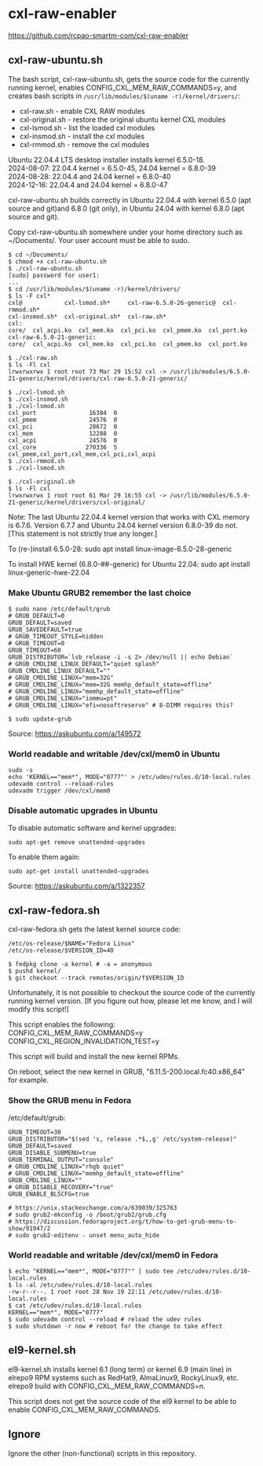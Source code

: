 # cxl-raw-enabler

https://github.com/rcpao-smartm-com/cxl-raw-enabler

## cxl-raw-ubuntu.sh

The bash script, cxl-raw-ubuntu.sh, gets the source code for 
the currently running kernel, enables CONFIG_CXL_MEM_RAW_COMMANDS=y, 
and creates bash scripts in 
`/usr/lib/modules/$(uname -r)/kernel/drivers/`:

- cxl-raw.sh - enable CXL RAW modules
- cxl-original.sh - restore the original ubuntu kernel CXL modules
- cxl-lsmod.sh - list the loaded cxl modules
- cxl-insmod.sh - install the cxl modules
- cxl-rmmod.sh - remove the cxl modules

Ubuntu 22.04.4 LTS desktop installer installs kernel 6.5.0-18.  
2024-08-07: 22.04.4 kernel = 6.5.0-45, 24.04 kernel = 6.8.0-39  
2024-08-28: 22.04.4 and 24.04 kernel = 6.8.0-40  
2024-12-16: 22.04.4 and 24.04 kernel = 6.8.0-47  

cxl-raw-ubuntu.sh builds correctly in Ubuntu 22.04.4 
with kernel 6.5.0 (apt source and git)and 6.8.0 (git only), 
in Ubuntu 24.04 with kernel 6.8.0 (apt source and git).

Copy cxl-raw-ubuntu.sh somewhere under your home directory 
such as ~/Documents/.
Your user account must be able to sudo.

```
$ cd ~/Documents/
$ chmod +x cxl-raw-ubuntu.sh
$ ./cxl-raw-ubuntu.sh
[sudo] password for user1:
...
$ cd /usr/lib/modules/$(uname -r)/kernel/drivers/
$ ls -F cxl*
cxl@            cxl-lsmod.sh*     cxl-raw-6.5.0-26-generic@  cxl-rmmod.sh*
cxl-insmod.sh*  cxl-original.sh*  cxl-raw.sh*
cxl:
core/  cxl_acpi.ko  cxl_mem.ko  cxl_pci.ko  cxl_pmem.ko  cxl_port.ko
cxl-raw-6.5.0-21-generic:
core/  cxl_acpi.ko  cxl_mem.ko  cxl_pci.ko  cxl_pmem.ko  cxl_port.ko

$ ./cxl-raw.sh
$ ls -Fl cxl
lrwxrwxrwx 1 root root 73 Mar 29 15:52 cxl -> /usr/lib/modules/6.5.0-21-generic/kernel/drivers/cxl-raw-6.5.0-21-generic/

$ ./cxl-lsmod.sh
$ ./cxl-insmod.sh
$ ./cxl-lsmod.sh
cxl_port               16384  0
cxl_pmem               24576  0
cxl_pci                28672  0
cxl_mem                12288  0
cxl_acpi               24576  0
cxl_core              270336  5 cxl_pmem,cxl_port,cxl_mem,cxl_pci,cxl_acpi
$ ./cxl-rmmod.sh
$ ./cxl-lsmod.sh

$ ./cxl-original.sh
$ ls -Fl cxl
lrwxrwxrwx 1 root root 61 Mar 29 16:55 cxl -> /usr/lib/modules/6.5.0-21-generic/kernel/drivers/cxl-original/

```
Note: The last Ubuntu 22.04.4 kernel version that works with CXL memory 
is 6.7.6.  Version 6.7.7 and Ubuntu 24.04 kernel version 6.8.0-39 do not.
[This statement is not strictly true any longer.]

To (re-)install 6.5.0-28: sudo apt install linux-image-6.5.0-28-generic

To install HWE kernel (6.8.0-##-generic) for Ubuntu 22.04: sudo apt install linux-generic-hwe-22.04


### Make Ubuntu GRUB2 remember the last choice

```
$ sudo nano /etc/default/grub
# GRUB_DEFAULT=0
GRUB_DEFAULT=saved
GRUB_SAVEDEFAULT=true
# GRUB_TIMEOUT_STYLE=hidden
# GRUB_TIMEOUT=0
GRUB_TIMEOUT=60
GRUB_DISTRIBUTOR=`lsb_release -i -s 2> /dev/null || echo Debian`
# GRUB_CMDLINE_LINUX_DEFAULT="quiet splash"
GRUB_CMDLINE_LINUX_DEFAULT=""
# GRUB_CMDLINE_LINUX="mem=32G"
# GRUB_CMDLINE_LINUX="mem=32G memhp_default_state=offline"
# GRUB_CMDLINE_LINUX="memhp_default_state=offline"
# GRUB_CMDLINE_LINUX="iommu=pt"
# GRUB_CMDLINE_LINUX="efi=nosoftreserve" # 8-DIMM requires this?

$ sudo update-grub
```

Source: https://askubuntu.com/a/149572


### World readable and writable /dev/cxl/mem0 in Ubuntu

```
sudo -s
echo 'KERNEL=="mem*", MODE="0777"' > /etc/udev/rules.d/10-local.rules
udevadm control --reload-rules
udevadm trigger /dev/cxl/mem0
```

### Disable automatic upgrades in Ubuntu

To disable automatic software and kernel upgrades:

`sudo apt-get remove unattended-upgrades`

To enable them again:

`sudo apt-get install unattended-upgrades`

Source: https://askubuntu.com/a/1322357


## cxl-raw-fedora.sh

cxl-raw-fedora.sh gets the latest kernel source code:
```
/etc/os-release/$NAME="Fedora Linux"
/etc/os-release/$VERSION_ID=40

$ fedpkg clone -a kernel # -a = anonymous
$ pushd kernel/
$ git checkout --track remotes/origin/f$VERSION_ID
```

Unfortunately, it is not possible to checkout the source code of the
currently running kernel version. [If you figure out how, please let me
know, and I will modify this script!]

This script enables the following:  
CONFIG_CXL_MEM_RAW_COMMANDS=y  
CONFIG_CXL_REGION_INVALIDATION_TEST=y  

This script will build and install the new kernel RPMs.

On reboot, select the new kernel in GRUB, "6.11.5-200.local.fc40.x86_64"
for example.


### Show the GRUB menu in Fedora

/etc/default/grub:
```
GRUB_TIMEOUT=30
GRUB_DISTRIBUTOR="$(sed 's, release .*$,,g' /etc/system-release)"
GRUB_DEFAULT=saved
GRUB_DISABLE_SUBMENU=true
GRUB_TERMINAL_OUTPUT="console"
# GRUB_CMDLINE_LINUX="rhgb quiet"
# GRUB_CMDLINE_LINUX="memhp_default_state=offline"
GRUB_CMDLINE_LINUX=""
# GRUB_DISABLE_RECOVERY="true"
GRUB_ENABLE_BLSCFG=true

# https://unix.stackexchange.com/a/639039/325763
# sudo grub2-mkconfig -o /boot/grub2/grub.cfg
# https://discussion.fedoraproject.org/t/how-to-get-grub-menu-to-show/91947/2
# sudo grub2-editenv - unset menu_auto_hide
```

### World readable and writable /dev/cxl/mem0 in Fedora

```
$ echo "KERNEL=="mem*", MODE="0777"" | sudo tee /etc/udev/rules.d/10-local.rules
$ ls -al /etc/udev/rules.d/10-local.rules
-rw-r--r--. 1 root root 28 Nov 19 22:11 /etc/udev/rules.d/10-local.rules
$ cat /etc/udev/rules.d/10-local.rules
KERNEL=="mem*", MODE="0777"
$ sudo udevadm control --reload # reload the udev rules
$ sudo shutdown -r now # reboot for the change to take effect
```


## el9-kernel.sh

el9-kernel.sh installs kernel 6.1 (long term) or kernel 6.9 (main line)
in elrepo9 RPM systems such as RedHat9, AlmaLinux9, RockyLinux9, etc.
elrepo9 build with CONFIG_CXL_MEM_RAW_COMMANDS=n.

This script does not get the source code of the el9 kernel to be able to
enable CONFIG_CXL_MEM_RAW_COMMANDS.



## Ignore 
Ignore the other (non-functional) scripts in this repository.
